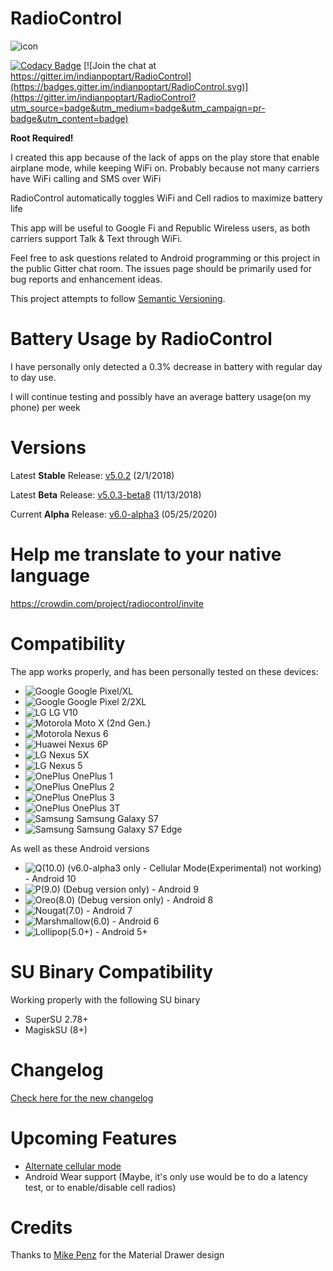 # RadioControl
![icon](https://nikhilp.org/images/ic_launcher.png)

[![Codacy Badge](https://api.codacy.com/project/badge/Grade/af8dea9ae1fe437f975a8326cbd45847)](https://www.codacy.com/app/indianpoptart/RadioControl?utm_source=github.com&amp;utm_medium=referral&amp;utm_content=indianpoptart/RadioControl&amp;utm_campaign=Badge_Grade)
[![Join the chat at https://gitter.im/indianpoptart/RadioControl](https://badges.gitter.im/indianpoptart/RadioControl.svg)](https://gitter.im/indianpoptart/RadioControl?utm_source=badge&utm_medium=badge&utm_campaign=pr-badge&utm_content=badge)

**Root Required!**

I created this app because of the lack of apps on the play store that enable airplane mode, while keeping WiFi on. Probably because not many carriers have WiFi calling and SMS over WiFi

RadioControl automatically toggles WiFi and Cell radios to maximize battery life

This app will be useful to Google Fi and Republic Wireless users, as both carriers support Talk & Text through WiFi.

Feel free to ask questions related to Android programming or this project in the public Gitter chat room. The issues page should be primarily used for bug reports and enhancement ideas.

This project attempts to follow [Semantic Versioning](http://semver.org/).



# Battery Usage by RadioControl

I have personally only detected a 0.3% decrease in battery with regular day to day use.

I will continue testing and possibly have an average battery usage(on my phone) per week

# Versions

Latest **Stable** Release: [v5.0.2](https://github.com/indianpoptart/RadioControl/releases/latest) (2/1/2018)

Latest **Beta** Release: [v5.0.3-beta8](https://github.com/indianpoptart/RadioControl/releases/tag/v5.0.3-beta8) (11/13/2018)

Current **Alpha** Release: [v6.0-alpha3](https://github.com/indianpoptart/RadioControl/releases/tag/v6.0-alpha3) (05/25/2020)

# Help me translate to your native language
https://crowdin.com/project/radiocontrol/invite

# Compatibility
The app works properly, and has been personally tested on these devices:
- ![Google](https://nikhilp.org/images/google.png) Google Pixel/XL
- ![Google](https://nikhilp.org/images/google.png) Google Pixel 2/2XL
- ![LG](https://nikhilp.org/images/lg.png) LG V10 
- ![Motorola](https://nikhilp.org/images/moto.png) Moto X (2nd Gen.) 
- ![Motorola](https://nikhilp.org/images/moto.png) Nexus 6 
- ![Huawei](https://nikhilp.org/images/huawei.png) Nexus 6P 
- ![LG](https://nikhilp.org/images/lg.png) Nexus 5X 
- ![LG](https://nikhilp.org/images/lg.png) Nexus 5 
- ![OnePlus](https://nikhilp.org/images/oneplus.png) OnePlus 1
- ![OnePlus](https://nikhilp.org/images/oneplus.png) OnePlus 2
- ![OnePlus](https://nikhilp.org/images/oneplus.png) OnePlus 3
- ![OnePlus](https://nikhilp.org/images/oneplus.png) OnePlus 3T
- ![Samsung](https://nikhilp.org/images/samsung.png) Samsung Galaxy S7
- ![Samsung](https://nikhilp.org/images/samsung.png) Samsung Galaxy S7 Edge

As well as these Android versions
- ![Q(10.0)](https://nikhilp.org/images/android_q_logo_v2.png) (v6.0-alpha3 only - Cellular Mode(Experimental) not working) - Android 10 
- ![P(9.0)](https://nikhilp.org/images/android_p_logo.png) (Debug version only) - Android 9
- ![Oreo(8.0)](https://nikhilp.org/images/android_o_logo_v2.png) (Debug version only) - Android 8
- ![Nougat(7.0)](https://nikhilp.org/images/android_n_logo.png) - Android 7
- ![Marshmallow(6.0)](https://nikhilp.org/images/android_m_logo.png) - Android 6
- ![Lollipop(5.0+)](https://nikhilp.org/images/android_l_logo.png) - Android 5+

# SU Binary Compatibility
Working properly with the following SU binary
- SuperSU 2.78+
- MagiskSU (8+)

# Changelog
[Check here for the new changelog](https://headwayapp.co/radiocontrol-release-notes)

# Upcoming Features

- [Alternate cellular mode](https://github.com/indianpoptart/RadioControl/issues/35)
- Android Wear support (Maybe, it's only use would be to do a latency test, or to enable/disable cell radios)

# Credits
Thanks to [Mike Penz](https://github.com/mikepenz) for the Material Drawer design
